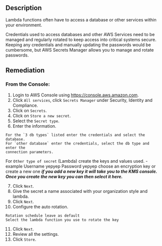 ## Description

Lambda functions often have to access a database or other services within your environment.

Credentials used to access databases and other AWS Services need to be managed and regularly rotated to keep access into critical systems secure. Keeping any credentials and manually updating the passwords would be cumbersome, but AWS Secrets Manager allows you to manage and rotate passwords.

## Remediation

### From the Console:

1. Login to AWS Console using https://console.aws.amazon.com.
2. Click `All services`, click `Secrets Manager` under Security, Identity and Compliance.
3. Click on `Secrets`.
4. Click on `Store a new secret`.
5. Select the `Secret type`.
6. Enter the information.

```
For the `3 db types` listed enter the credentials and select the database.
For `other database` enter the credentials, select the db type and enter the
connection parameters.
```

For `Other type of secret` (Lambda) create the keys and values used. - example
Username yepyep Password yepyep choose an encryption key or create a new one ***if you add a new key it will take you to the KMS console. Once you create the new key you can then select it here.***

7. Click `Next`.
8. Give the secret a name associated with your organization style and lambda.
9. Click `Next`.
10. Configure the auto rotation.

```
Rotation schedule leave as default
Select the lambda function you use to rotate the key
```

11. Click `Next`.
12. Review all the settings.
13. Click `Store`.
